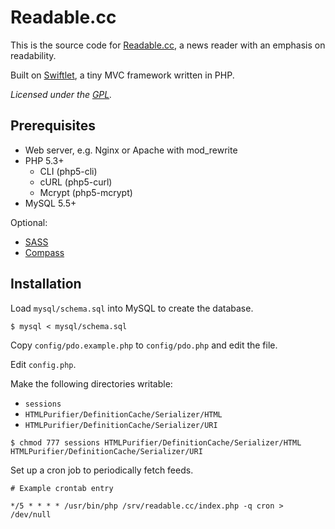Readable.cc
===========

This is the source code for [Readable.cc](http://readable.cc), a news reader with an emphasis on readability.

Built on [Swiftlet](http://swiftlet.org), a tiny MVC framework written in PHP.

*Licensed under the [GPL](http://opensource.org/licenses/gpl-3.0.html).*


Prerequisites
-------------

* Web server, e.g. Nginx or Apache with mod_rewrite
* PHP 5.3+
	* CLI (php5-cli)
	* cURL (php5-curl)
	* Mcrypt (php5-mcrypt)
* MySQL 5.5+

Optional:

* [SASS](http://sass-lang.com)
* [Compass](http://compass-style.org)


Installation
------------

Load `mysql/schema.sql` into MySQL to create the database.

```
$ mysql < mysql/schema.sql
```

Copy `config/pdo.example.php` to `config/pdo.php` and edit the file.

Edit `config.php`.

Make the following directories writable:

* `sessions`
* `HTMLPurifier/DefinitionCache/Serializer/HTML`
* `HTMLPurifier/DefinitionCache/Serializer/URI`

```
$ chmod 777 sessions HTMLPurifier/DefinitionCache/Serializer/HTML HTMLPurifier/DefinitionCache/Serializer/URI
```

Set up a cron job to periodically fetch feeds.

```
# Example crontab entry

*/5 * * * * /usr/bin/php /srv/readable.cc/index.php -q cron > /dev/null
```
